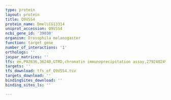 ```yaml
---
type: protein
layout: protein
title: Q9VSS4
protein_name: Dmel\CG13314
uniprot_accession: Q9VSS4
ncbi_gene_id: '39030'
organism: Drosophila melanogaster
function: target gene
number_of_interactions: '1'
orthologs: ''
jaspar_matrices: ''
tfs: en,P02836,36240,GTRD,chromatin immunoprecipitation assay,27924024%5Buid%5D,No
targets: ''
tfs_download: tfs_of_Q9VSS4.tsv
targets_download: ''
bindingSites_download: ''
binding_sites_ls: ''

---
```

